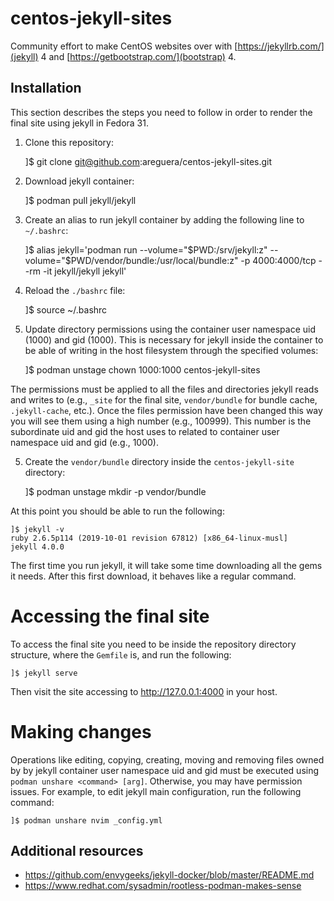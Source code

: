# centos-jekyll-sites

Community effort to make CentOS websites over with
[https://jekyllrb.com/](jekyll) 4 and [https://getbootstrap.com/](bootstrap) 4.

## Installation

This section describes the steps you need to follow in order to render the
final site using jekyll in Fedora 31.

1. Clone this repository:

    ]$ git clone git@github.com:areguera/centos-jekyll-sites.git

1. Download jekyll container:

    ]$ podman pull jekyll/jekyll

2. Create an alias to run jekyll container by adding the following line to
`~/.bashrc`:

    ]$ alias jekyll='podman run --volume="$PWD:/srv/jekyll:z" --volume="$PWD/vendor/bundle:/usr/local/bundle:z" -p 4000:4000/tcp --rm -it jekyll/jekyll jekyll'

3. Reload the `./bashrc` file:

    ]$ source ~/.bashrc

4. Update directory permissions using the container user namespace uid (1000)
and gid (1000). This is necessary for jekyll inside the container to be able of
writing in the host filesystem through the specified volumes:

    ]$ podman unstage chown 1000:1000 centos-jekyll-sites

  The permissions must be applied to all the files and directories jekyll reads
  and writes to (e.g., `_site` for the final site, `vendor/bundle` for bundle
  cache, `.jekyll-cache`, etc.). Once the files permission have been changed
  this way you will see them using a high number (e.g., 100999). This number is
  the subordinate uid and gid the host uses to related to container user
  namespace uid and gid (e.g., 1000).

5. Create the `vendor/bundle` directory inside the `centos-jekyll-site`
directory:

    ]$ podman unstage mkdir -p vendor/bundle

At this point you should be able to run the following:

    ]$ jekyll -v
    ruby 2.6.5p114 (2019-10-01 revision 67812) [x86_64-linux-musl]
    jekyll 4.0.0

  The first time you run jekyll, it will take some time downloading all the
  gems it needs. After this first download, it behaves like a regular command.

# Accessing the final site

To access the final site you need to be inside the repository directory
structure, where the `Gemfile` is, and run the following:

    ]$ jekyll serve

Then visit the site accessing to http://127.0.0.1:4000 in your host.

# Making changes

Operations like editing, copying, creating, moving and removing files owned by
by jekyll container user namespace uid and gid must be executed using `podman
unshare <command> [arg]`. Otherwise, you may have permission issues. For
example, to edit jekyll main configuration, run the following command:

    ]$ podman unshare nvim _config.yml

## Additional resources

* https://github.com/envygeeks/jekyll-docker/blob/master/README.md
* https://www.redhat.com/sysadmin/rootless-podman-makes-sense
